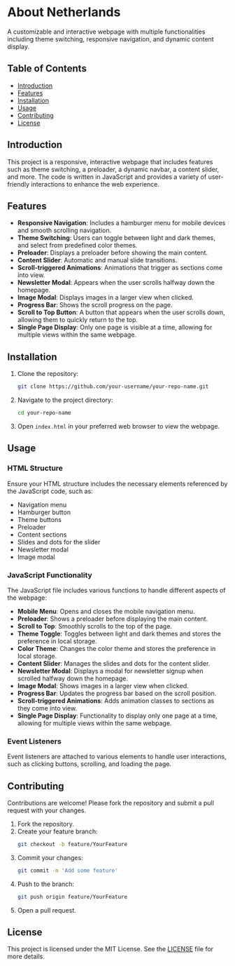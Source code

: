 # About Netherlands

A customizable and interactive webpage with multiple functionalities including theme switching, responsive navigation, and dynamic content display.

## Table of Contents

- [Introduction](#introduction)
- [Features](#features)
- [Installation](#installation)
- [Usage](#usage)
- [Contributing](#contributing)
- [License](#license)

## Introduction

This project is a responsive, interactive webpage that includes features such as theme switching, a preloader, a dynamic navbar, a content slider, and more. The code is written in JavaScript and provides a variety of user-friendly interactions to enhance the web experience.

## Features

- **Responsive Navigation**: Includes a hamburger menu for mobile devices and smooth scrolling navigation.
- **Theme Switching**: Users can toggle between light and dark themes, and select from predefined color themes.
- **Preloader**: Displays a preloader before showing the main content.
- **Content Slider**: Automatic and manual slide transitions.
- **Scroll-triggered Animations**: Animations that trigger as sections come into view.
- **Newsletter Modal**: Appears when the user scrolls halfway down the homepage.
- **Image Modal**: Displays images in a larger view when clicked.
- **Progress Bar**: Shows the scroll progress on the page.
- **Scroll to Top Button**: A button that appears when the user scrolls down, allowing them to quickly return to the top.
- **Single Page Display**: Only one page is visible at a time, allowing for multiple views within the same webpage.


## Installation

1. Clone the repository:
    ```bash
    git clone https://github.com/your-username/your-repo-name.git
    ```

2. Navigate to the project directory:
    ```bash
    cd your-repo-name
    ```

3. Open `index.html` in your preferred web browser to view the webpage.

## Usage

### HTML Structure

Ensure your HTML structure includes the necessary elements referenced by the JavaScript code, such as:

- Navigation menu
- Hamburger button
- Theme buttons
- Preloader
- Content sections
- Slides and dots for the slider
- Newsletter modal
- Image modal

### JavaScript Functionality

The JavaScript file includes various functions to handle different aspects of the webpage:

- **Mobile Menu**: Opens and closes the mobile navigation menu.
- **Preloader**: Shows a preloader before displaying the main content.
- **Scroll to Top**: Smoothly scrolls to the top of the page.
- **Theme Toggle**: Toggles between light and dark themes and stores the preference in local storage.
- **Color Theme**: Changes the color theme and stores the preference in local storage.
- **Content Slider**: Manages the slides and dots for the content slider.
- **Newsletter Modal**: Displays a modal for newsletter signup when scrolled halfway down the homepage.
- **Image Modal**: Shows images in a larger view when clicked.
- **Progress Bar**: Updates the progress bar based on the scroll position.
- **Scroll-triggered Animations**: Adds animation classes to sections as they come into view.
- **Single Page Display**: Functionality to display only one page at a time, allowing for multiple views within the same webpage.

### Event Listeners

Event listeners are attached to various elements to handle user interactions, such as clicking buttons, scrolling, and loading the page.

## Contributing

Contributions are welcome! Please fork the repository and submit a pull request with your changes.

1. Fork the repository.
2. Create your feature branch:
    ```bash
    git checkout -b feature/YourFeature
    ```
3. Commit your changes:
    ```bash
    git commit -m 'Add some feature'
    ```
4. Push to the branch:
    ```bash
    git push origin feature/YourFeature
    ```
5. Open a pull request.

## License

This project is licensed under the MIT License. See the [LICENSE](LICENSE) file for more details.
